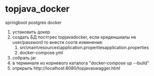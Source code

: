# topjava_docker
springboot postgres docker
1. установить докер
2. создать БД постгрес topjavadocker, если креденшиалы не user/password то внести соотв изменения:  
   1. src\main\resources\application.propertiesapplication.properties  
   1. docker-compose.yml  
3. собрать jar 
4. в терминале из корневого каталога "docker-compose up --build"
5. отркрыть http://localhost:8080/topjavaswagger.html
